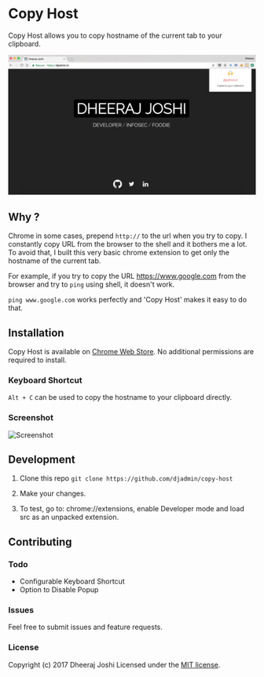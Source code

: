 # Copy Host

Copy Host allows you to copy hostname of the current tab to your clipboard.

![Screenshot](/screenshots/fullshot.png)

## Why ?

Chrome in some cases, prepend ```http://``` to the url when you try to copy. I constantly copy URL from the browser to the shell and it bothers me a lot. 
To avoid that, I built this very basic chrome extension to get only the hostname of the current tab.

For example, if you try to copy the URL https://www.google.com from the browser and try to ```ping``` using shell, it doesn't work.

```ping www.google.com``` works perfectly and 'Copy Host' makes it easy to do that.

## Installation

Copy Host is available on [Chrome Web Store](https://chrome.google.com/webstore/detail/copy-host/bnimbjbohdeakocjbldadiggnlmlgmie). No additional permissions are required to install.

### Keyboard Shortcut

```Alt + C``` can be used to copy the hostname to your clipboard directly.

### Screenshot
![Screenshot](/screenshots/shot.png)

## Development

1. Clone this repo 
```git clone https://github.com/djadmin/copy-host```

2. Make your changes.

3. To test, go to: chrome://extensions, enable Developer mode and load src as an unpacked extension.

## Contributing

### Todo

* Configurable Keyboard Shortcut
* Option to Disable Popup 

### Issues

Feel free to submit issues and feature requests.

### License

Copyright (c) 2017 Dheeraj Joshi
Licensed under the [MIT license](http://opensource.org/licenses/MIT).